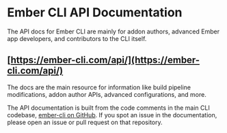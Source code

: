 # Ember CLI API Documentation

The API docs for Ember CLI are mainly for addon authors, advanced Ember app developers, and contributors to the CLI itself.

## [https://ember-cli.com/api/](https://ember-cli.com/api/) 

The docs are the main resource for information like build pipeline modifications, addon author APIs, advanced configurations, and more.

The API documentation is built from the code comments in the main CLI codebase, [ember-cli on GitHub](https://github.com/ember-cli/ember-cli). If you spot an issue in the documentation, please open an issue or pull request on that repository. 